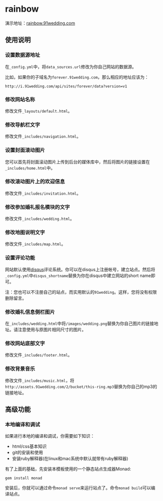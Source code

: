 # rainbow

演示地址：[rainbow.91wedding.com](http://rainbow.91wedding.com)

## 使用说明

### 设置数据源地址

在`_config.yml`中，将`data_sources.url`修改为你自己网站的数据源。

比如，如果你的子域名为`forever.91wedding.com`，那么相应的地址应该为：

    http://i.91wedding.com/api/sites/forever/data?version=v1

### 修改网站名称

修改文件`_layouts/default.html`。

### 修改导航栏文字

修改文件`_includes/navigation.html`。

### 设置封面滚动图片

您可以首先将封面滚动图片上传到后台的媒体库中，然后将图片的链接设置在`_includes/home.html`中。

### 修改滚动图片上的欢迎信息

修改文件`_includes/invitation.html`。

### 修改参加婚礼报名模块的文字

修改文件`_includes/wedding.html`。

### 修改地图说明文字

修改文件`_includes/map.html`。

### 设置评论功能

网站默认使用[disqus](http://disqus.com/)评论系统。你可以在disqus上注册帐号，建立站点。然后将`_config.yml`中`disqus_shortname`替换为你在disqus中建立网站的short name即可。

注：您也可以不注册自己的站点，而实用默认的`91wedding`。这样，您将没有权限删除留言。

### 修改婚礼信息侧栏图片

在`_includes/wedding.html`中将`/images/wedding.png`替换为你自己图片的链接地址。请注意使用与原图片相同尺寸的图片。

### 修改网站底部文字

修改文件`_includes/footer.html`。

### 修改背景音乐

修改文件`_includes/music.html`，将`http://assets.91wedding.com/2/bucket/this-ring.mp3`替换为你自己的mp3的链接地址。

## 高级功能

### 本地编译和调试

如果进行本地的编译和调试，你需要如下知识：

- html/css基本知识
- git的安装和使用
- 安装ruby解释器(在linux和mac系统中默认就带有ruby解释器)

有了上面的基础，先安装本模板使用的一个静态站点生成器Monad:

```
gem install monad
```

安装后，你就可以通过命令`monad serve`来运行站点了。命令`monad build`可以编译站点。
